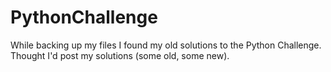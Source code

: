 # PythonChallenge
While backing up my files I found my old solutions to the Python Challenge. Thought I'd post my solutions (some old, some new).
